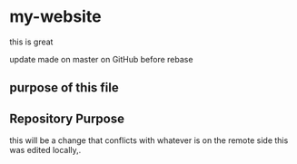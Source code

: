 # my-website

this is great

update made on master on GitHub before rebase

## purpose of this file

## Repository Purpose

this will be a change that conflicts
with whatever is on the remote side
this was edited locally,.
